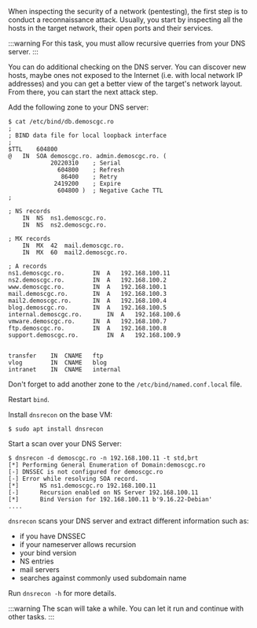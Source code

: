 When inspecting the security of a network (pentesting), the first step is to conduct a reconnaissance attack.
Usually, you start by inspecting all the hosts in the target network, their open ports and their services.

:::warning
For this task, you must allow recursive querries from your DNS server.
:::

You can do additional checking on the DNS server.
You can discover new hosts, maybe ones not exposed to the Internet
(i.e. with local network IP addresses) and you can get a better view of the target's network layout.
From there, you can start the next attack step.

Add the following zone to your DNS server:
```
$ cat /etc/bind/db.demoscgc.ro
;
; BIND data file for local loopback interface
;
$TTL	604800
@	IN	SOA	demoscgc.ro. admin.demoscgc.ro. (
			20220310	; Serial
			  604800	; Refresh
			   86400	; Retry
			 2419200	; Expire
			  604800 )	; Negative Cache TTL
;

; NS records
	IN	NS	ns1.demoscgc.ro.
	IN	NS	ns2.demoscgc.ro.

; MX records
	IN	MX	42	mail.demoscgc.ro.
	IN	MX	60	mail2.demoscgc.ro.

; A records
ns1.demoscgc.ro.		IN	A	192.168.100.11
ns2.demoscgc.ro.		IN	A	192.168.100.2
www.demoscgc.ro.		IN	A	192.168.100.1
mail.demoscgc.ro.		IN	A	192.168.100.3
mail2.demoscgc.ro.		IN	A	192.168.100.4
blog.demoscgc.ro.		IN	A	192.168.100.5
internal.demoscgc.ro.		IN	A	192.168.100.6
vmware.demoscgc.ro.		IN	A	192.168.100.7
ftp.demoscgc.ro.		IN	A	192.168.100.8
support.demoscgc.ro.		IN	A	192.168.100.9


transfer	IN	CNAME	ftp
vlog		IN	CNAME	blog
intranet	IN	CNAME	internal
```

Don't forget to add another zone to the `/etc/bind/named.conf.local` file.

Restart `bind`.

Install `dnsrecon` on the base VM:
```
$ sudo apt install dnsrecon
```

Start a scan over your DNS Server:
```
$ dnsrecon -d demoscgc.ro -n 192.168.100.11 -t std,brt
[*] Performing General Enumeration of Domain:demoscgc.ro
[-] DNSSEC is not configured for demoscgc.ro
[-] Error while resolving SOA record.
[*] 	 NS ns1.demoscgc.ro 192.168.100.11
[-] 	 Recursion enabled on NS Server 192.168.100.11
[*] 	 Bind Version for 192.168.100.11 b'9.16.22-Debian'
....
```

`dnsrecon` scans your DNS server and extract different information such as:
 * if you have DNSSEC
 * if your nameserver allows recursion
 * your bind version
 * NS entries
 * mail servers
 * searches against commonly used subdomain name

Run `dnsrecon -h` for more details.

:::warning
The scan will take a while. You can let it run and continue with other tasks.
:::
